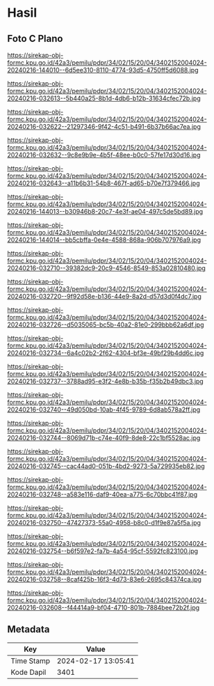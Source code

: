 # Hasil

## Foto C Plano

https://sirekap-obj-formc.kpu.go.id/42a3/pemilu/pdpr/34/02/15/20/04/3402152004024-20240216-144010--6d5ee310-8110-4774-93d5-4750ff5d6088.jpg

https://sirekap-obj-formc.kpu.go.id/42a3/pemilu/pdpr/34/02/15/20/04/3402152004024-20240216-032613--5b440a25-8b1d-4db6-b12b-31634cfec72b.jpg

https://sirekap-obj-formc.kpu.go.id/42a3/pemilu/pdpr/34/02/15/20/04/3402152004024-20240216-032622--21297346-9f42-4c51-b491-6b37b66ac7ea.jpg

https://sirekap-obj-formc.kpu.go.id/42a3/pemilu/pdpr/34/02/15/20/04/3402152004024-20240216-032632--9c8e9b9e-4b5f-48ee-b0c0-57fe17d30d16.jpg

https://sirekap-obj-formc.kpu.go.id/42a3/pemilu/pdpr/34/02/15/20/04/3402152004024-20240216-032643--a11b6b31-54b8-467f-ad65-b70e7f379466.jpg

https://sirekap-obj-formc.kpu.go.id/42a3/pemilu/pdpr/34/02/15/20/04/3402152004024-20240216-144013--b30946b8-20c7-4e3f-ae04-497c5de5bd89.jpg

https://sirekap-obj-formc.kpu.go.id/42a3/pemilu/pdpr/34/02/15/20/04/3402152004024-20240216-144014--bb5cbffa-0e4e-4588-868a-906b707976a9.jpg

https://sirekap-obj-formc.kpu.go.id/42a3/pemilu/pdpr/34/02/15/20/04/3402152004024-20240216-032710--39382dc9-20c9-4546-8549-853a02810480.jpg

https://sirekap-obj-formc.kpu.go.id/42a3/pemilu/pdpr/34/02/15/20/04/3402152004024-20240216-032720--9f92d58e-b136-44e9-8a2d-d57d3d0f4dc7.jpg

https://sirekap-obj-formc.kpu.go.id/42a3/pemilu/pdpr/34/02/15/20/04/3402152004024-20240216-032726--d5035065-bc5b-40a2-81e0-299bbb62a6df.jpg

https://sirekap-obj-formc.kpu.go.id/42a3/pemilu/pdpr/34/02/15/20/04/3402152004024-20240216-032734--6a4c02b2-2f62-4304-bf3e-49bf29b4dd6c.jpg

https://sirekap-obj-formc.kpu.go.id/42a3/pemilu/pdpr/34/02/15/20/04/3402152004024-20240216-032737--3788ad95-e3f2-4e8b-b35b-f35b2b49dbc3.jpg

https://sirekap-obj-formc.kpu.go.id/42a3/pemilu/pdpr/34/02/15/20/04/3402152004024-20240216-032740--49d050bd-10ab-4f45-9789-6d8ab578a2ff.jpg

https://sirekap-obj-formc.kpu.go.id/42a3/pemilu/pdpr/34/02/15/20/04/3402152004024-20240216-032744--8069d71b-c74e-40f9-8de8-22c1bf5528ac.jpg

https://sirekap-obj-formc.kpu.go.id/42a3/pemilu/pdpr/34/02/15/20/04/3402152004024-20240216-032745--cac44ad0-051b-4bd2-9273-5a729935eb82.jpg

https://sirekap-obj-formc.kpu.go.id/42a3/pemilu/pdpr/34/02/15/20/04/3402152004024-20240216-032748--a583e116-daf9-40ea-a775-6c70bbc41f87.jpg

https://sirekap-obj-formc.kpu.go.id/42a3/pemilu/pdpr/34/02/15/20/04/3402152004024-20240216-032750--47427373-55a0-4958-b8c0-d1f9e87a5f5a.jpg

https://sirekap-obj-formc.kpu.go.id/42a3/pemilu/pdpr/34/02/15/20/04/3402152004024-20240216-032754--b6f597e2-fa7b-4a54-95cf-5592fc823100.jpg

https://sirekap-obj-formc.kpu.go.id/42a3/pemilu/pdpr/34/02/15/20/04/3402152004024-20240216-032758--8caf425b-16f3-4d73-83e6-2695c84374ca.jpg

https://sirekap-obj-formc.kpu.go.id/42a3/pemilu/pdpr/34/02/15/20/04/3402152004024-20240216-032608--f44414a9-bf04-4710-801b-7884bee72b2f.jpg


## Metadata

| Key        | Value               |
| ---------- | ------------------- |
| Time Stamp | 2024-02-17 13:05:41 |
| Kode Dapil | 3401                |



